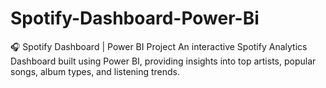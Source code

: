 # Spotify-Dashboard-Power-Bi
🎧 Spotify Dashboard | Power BI Project  An interactive Spotify Analytics Dashboard built using Power BI, providing insights into top artists, popular songs, album types, and listening trends.
